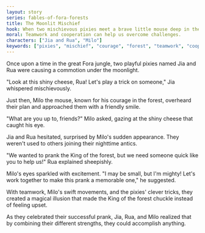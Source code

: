 ```yaml
---
layout: story
series: fables-of-fora-forests
title: The Moonlit Mischief
hook: When two mischievous pixies meet a brave little mouse deep in the forest, what adventure will unfold?
moral: Teamwork and cooperation can help us overcome challenges.
characters: ["Jia and Rua", "Milo"]
keywords: ["pixies", "mischief", "courage", "forest", "teamwork", "cooperation", "challenges"]
---
```


Once upon a time in the great Fora jungle, two playful pixies named Jia and Rua were causing a commotion under the moonlight.

"Look at this shiny cheese, Rua! Let's play a trick on someone," Jia whispered mischievously.

Just then, Milo the mouse, known for his courage in the forest, overheard their plan and approached them with a friendly smile.

"What are you up to, friends?" Milo asked, gazing at the shiny cheese that caught his eye.

Jia and Rua hesitated, surprised by Milo's sudden appearance. They weren't used to others joining their nighttime antics.

"We wanted to prank the King of the forest, but we need someone quick like you to help us!" Rua explained sheepishly.

Milo's eyes sparkled with excitement. "I may be small, but I'm mighty! Let's work together to make this prank a memorable one," he suggested.

With teamwork, Milo's swift movements, and the pixies' clever tricks, they created a magical illusion that made the King of the forest chuckle instead of feeling upset.

As they celebrated their successful prank, Jia, Rua, and Milo realized that by combining their different strengths, they could accomplish anything.
